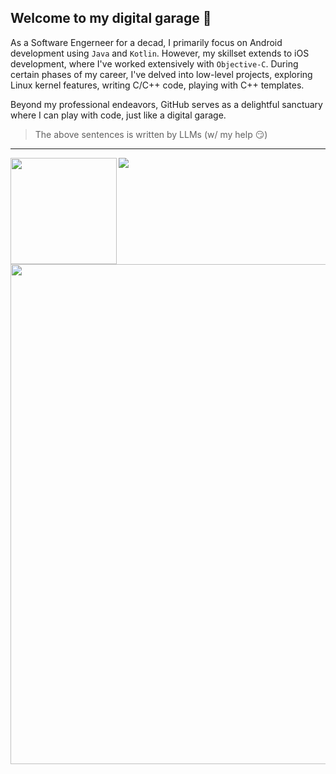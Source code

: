## Welcome to my digital garage 🚀

As a Software Engerneer for a decad, I primarily focus on Android development using `Java` and `Kotlin`. However, my skillset extends to iOS development, where I've worked extensively with `Objective-C`. During certain phases of my career, I've delved into low-level projects, exploring Linux kernel features, writing C/C++ code, playing with C++ templates.

Beyond my professional endeavors, GitHub serves as a delightful sanctuary where I can play with code, just like a digital garage.

> The above sentences is written by LLMs (w/ my help 😏)

---
<div>
  <img height="170" align="left" src="https://github-readme-stats.vercel.app/api?username=landerlyoung&count_private=true&include_all_commits=true&rank_icon=github&show_icons=true&show=prs_merged&theme=dark" />
  <a href="https://github-readme-stats.vercel.app/api/top-langs/?username=landerlyoung&langs_count=20&layout=compact&size_weight=0.3&count_weight=0.7&theme=dark">
    <img src="https://github-readme-stats.vercel.app/api/top-langs/?username=landerlyoung&layout=compact&size_weight=0.3&count_weight=0.7&theme=dark" />
  </a>
</div>

<img width=800 src="https://github-profile-trophy.vercel.app/?username=landerlyoung&row=1&column=8&theme=darkhub&no-frame=true"/>


